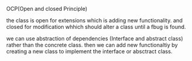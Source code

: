 OCP(Open and closed Principle)

the class is open for extensions which is adding new functionality.
and closed for modification whhich should alter a class until a fbug is found.

we can use abstraction of dependencies (Interface and abstract class) rather than the concrete class. then we can 
add new functionaltiy by creating a new class to implement the interface or absctract class.




